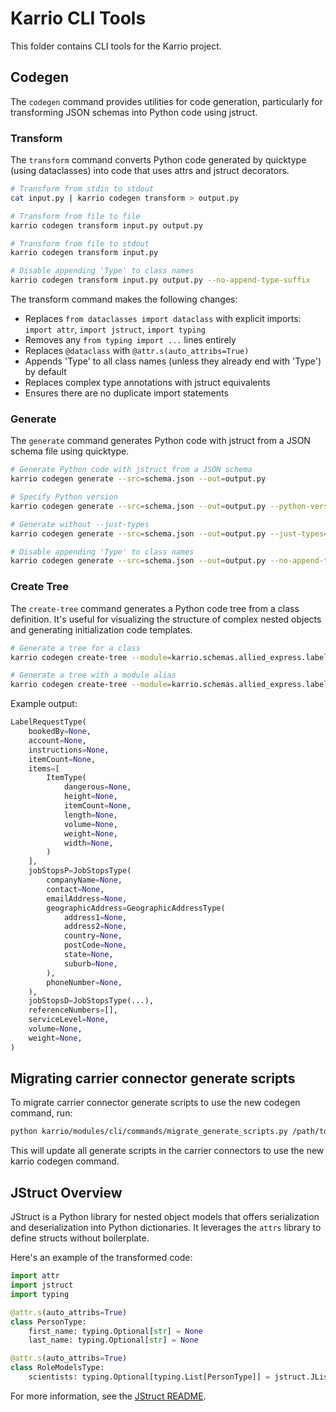 # Karrio CLI Tools

This folder contains CLI tools for the Karrio project.

## Codegen

The `codegen` command provides utilities for code generation, particularly for transforming JSON schemas into Python code using jstruct.

### Transform

The `transform` command converts Python code generated by quicktype (using dataclasses) into code that uses attrs and jstruct decorators.

```bash
# Transform from stdin to stdout
cat input.py | karrio codegen transform > output.py

# Transform from file to file
karrio codegen transform input.py output.py

# Transform from file to stdout
karrio codegen transform input.py

# Disable appending 'Type' to class names
karrio codegen transform input.py output.py --no-append-type-suffix
```

The transform command makes the following changes:
- Replaces `from dataclasses import dataclass` with explicit imports: `import attr`, `import jstruct`, `import typing`
- Removes any `from typing import ...` lines entirely
- Replaces `@dataclass` with `@attr.s(auto_attribs=True)`
- Appends 'Type' to all class names (unless they already end with 'Type') by default
- Replaces complex type annotations with jstruct equivalents
- Ensures there are no duplicate import statements

### Generate

The `generate` command generates Python code with jstruct from a JSON schema file using quicktype.

```bash
# Generate Python code with jstruct from a JSON schema
karrio codegen generate --src=schema.json --out=output.py

# Specify Python version
karrio codegen generate --src=schema.json --out=output.py --python-version=3.8

# Generate without --just-types
karrio codegen generate --src=schema.json --out=output.py --just-types=false

# Disable appending 'Type' to class names
karrio codegen generate --src=schema.json --out=output.py --no-append-type-suffix
```

### Create Tree

The `create-tree` command generates a Python code tree from a class definition. It's useful for visualizing the structure of complex nested objects and generating initialization code templates.

```bash
# Generate a tree for a class
karrio codegen create-tree --module=karrio.schemas.allied_express.label_request --class-name=LabelRequest

# Generate a tree with a module alias
karrio codegen create-tree --module=karrio.schemas.allied_express.label_request --class-name=LabelRequest --module-alias=allied
```

Example output:
```python
LabelRequestType(
    bookedBy=None,
    account=None,
    instructions=None,
    itemCount=None,
    items=[
        ItemType(
            dangerous=None,
            height=None,
            itemCount=None,
            length=None,
            volume=None,
            weight=None,
            width=None,
        )
    ],
    jobStopsP=JobStopsType(
        companyName=None,
        contact=None,
        emailAddress=None,
        geographicAddress=GeographicAddressType(
            address1=None,
            address2=None,
            country=None,
            postCode=None,
            state=None,
            suburb=None,
        ),
        phoneNumber=None,
    ),
    jobStopsD=JobStopsType(...),
    referenceNumbers=[],
    serviceLevel=None,
    volume=None,
    weight=None,
)
```

## Migrating carrier connector generate scripts

To migrate carrier connector generate scripts to use the new codegen command, run:

```bash
python karrio/modules/cli/commands/migrate_generate_scripts.py /path/to/karrio/workspace
```

This will update all generate scripts in the carrier connectors to use the new karrio codegen command.

## JStruct Overview

JStruct is a Python library for nested object models that offers serialization and deserialization into Python dictionaries. It leverages the `attrs` library to define structs without boilerplate.

Here's an example of the transformed code:

```python
import attr
import jstruct
import typing

@attr.s(auto_attribs=True)
class PersonType:
    first_name: typing.Optional[str] = None
    last_name: typing.Optional[str] = None

@attr.s(auto_attribs=True)
class RoleModelsType:
    scientists: typing.Optional[typing.List[PersonType]] = jstruct.JList[PersonType]
```

For more information, see the [JStruct README](https://github.com/karrioapi/jstruct/blob/main/README.md).
